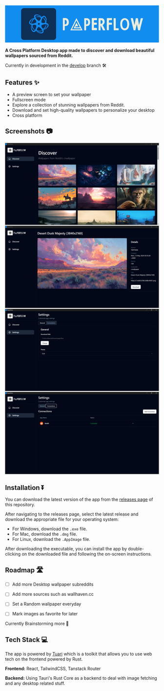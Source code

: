
<p align="center">
    <img src="icons/Base%20logo%20with%20background.svg" alt="paperflow logo"/>
</p>

**A Cross Platform Desktop app made to discover and download beautiful wallpapers sourced from Reddit.**

Currently in development in the [develop](https://github.com/briantwene/paperflow/tree/develop) branch 🛠️

## Features ✨

- A preview screen to set your wallpaper
- Fullscreen mode
- Explore a collection of stunning wallpapers from Reddit.
- Download and set high-quality wallpapers to personalize your desktop
- Cross platform

## Screenshots 📷

![Home Screen](screenshots/screenshot_1.png)
![Download Screen](screenshots/screenshot_2.png)
![Settings Screen](screenshots/screenshot_3.png)
![Connections Screen](screenshots/screenshot_4.png)

## Installation ⏬

You can download the latest version of the app from the [releases page](https://github.com/briantwene/paperflow/releases) of this repository.

After navigating to the releases page, select the latest release and download the appropriate file for your operating system:

- For Windows, download the `.exe` file.
- For Mac, download the `.dmg` file.
- For Linux, download the `.AppImage` file.

After downloading the executable, you can install the app by double-clicking on the downloaded file and following the on-screen instructions.

## Roadmap 🛣️

- [ ] Add more Desktop wallpaper subreddits

- [ ] Add more sources such as wallhaven.cc

- [ ] Set a Random wallpaper everyday 

- [ ] Mark images as favorite for later

Currently Brainstorming more 🧠


## Tech Stack 💻
The app is powered by [Tuari](https://github.com/tauri-apps/tauri) which is a toolkit that allows you to use web tech on the frontend powered by Rust.

**Frontend:** React, TailwindCSS, Tanstack Router

**Backend:** Using Tauri's Rust Core as a backend to deal with image fetching and any desktop related stuff.

